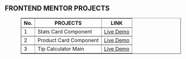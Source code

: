 <h2>FRONTEND MENTOR PROJECTS</h2>

<table border="1" cellspacing="5" width="500" cellpadding="5" style="margin-left:50px">
<thead>
    <tr>
        <th>No.</th>
       <th>PROJECTS</th>
       <th>LINK</th>
</thead>

<tbody>
<td>1</td>
<td>Stats Card Component</td>
<td><a href="https://sheriff-gaye.github.io/frontend_mentor-projects/stats-preview-card-component-main" >Live Demo</a>

<tr>
<td>2</td>
<td>Product Card Component</td>
<td><a href="https://sheriff-gaye.github.io/frontend_mentor-projects/product-preview-card-component-main" >Live Demo</a>


<tr>
<td>3</td>
<td>Tip Calculator Main</td>
<td><a href="https://sheriff-gaye.github.io/frontend_mentor-projects/tip-calculator-app-main" >Live Demo</a>

</tbody>

</table>

